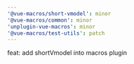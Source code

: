 ```yaml
---
'@vue-macros/short-vmodel': minor
'@vue-macros/common': minor
'unplugin-vue-macros': minor
'@vue-macros/test-utils': patch
---
```


feat: add shortVmodel into macros plugin
